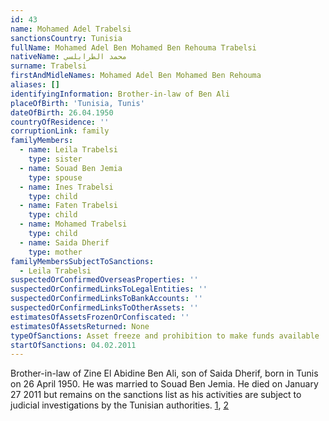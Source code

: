```yaml
---
id: 43
name: Mohamed Adel Trabelsi
sanctionsCountry: Tunisia
fullName: Mohamed Adel Ben Mohamed Ben Rehouma Trabelsi
nativeName: محمد الطرابلسي
surname: Trabelsi
firstAndMidleNames: Mohamed Adel Ben Mohamed Ben Rehouma
aliases: []
identifyingInformation: Brother-in-law of Ben Ali
placeOfBirth: 'Tunisia, Tunis'
dateOfBirth: 26.04.1950
countryOfResidence: ''
corruptionLink: family
familyMembers:
  - name: Leila Trabelsi
    type: sister
  - name: Souad Ben Jemia
    type: spouse
  - name: Ines Trabelsi
    type: child
  - name: Faten Trabelsi
    type: child
  - name: Mohamed Trabelsi
    type: child
  - name: Saida Dherif
    type: mother
familyMembersSubjectToSanctions:
  - Leila Trabelsi
suspectedOrConfirmedOverseasProperties: ''
suspectedOrConfirmedLinksToLegalEntities: ''
suspectedOrConfirmedLinksToBankAccounts: ''
suspectedOrConfirmedLinksToOtherAssets: ''
estimatesOfAssetsFrozenOrConfiscated: ''
estimatesOfAssetsReturned: None
typeOfSanctions: Asset freeze and prohibition to make funds available
startOfSanctions: 04.02.2011
---
```

Brother-in-law of Zine El Abidine Ben Ali, son of Saida Dherif, born in Tunis on 
26 April 1950. He was married to Souad Ben Jemia. He died on January 27 2011 but 
remains on the sanctions list as his activities are subject to judicial 
investigations by the Tunisian authorities. 
[1](https://eur-lex.europa.eu/legal-content/EN/TXT/?uri=CELEX:02011R0101-20170128), 
[2](http://www.webdo.tn/2011/01/28/un-des-freres-trabelsi-est-decede-de-mort-naturelle/)
